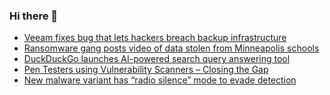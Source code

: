 ### Hi there 👋

<!--START_SECTION:feed-->
* [Veeam fixes bug that lets hackers breach backup infrastructure](https://www.bleepingcomputer.com/news/security/veeam-fixes-bug-that-lets-hackers-breach-backup-infrastructure/)
* [Ransomware gang posts video of data stolen from Minneapolis schools](https://www.bleepingcomputer.com/news/security/ransomware-gang-posts-video-of-data-stolen-from-minneapolis-schools/)
* [DuckDuckGo launches AI-powered search query answering tool](https://www.bleepingcomputer.com/news/security/duckduckgo-launches-ai-powered-search-query-answering-tool/)
* [Pen Testers using Vulnerability Scanners – Closing the Gap](https://www.bleepingcomputer.com/news/security/pen-testers-using-vulnerability-scanners-closing-the-gap/)
* [New malware variant has “radio silence” mode to evade detection](https://www.bleepingcomputer.com/news/security/new-malware-variant-has-radio-silence-mode-to-evade-detection/)
<!--END_SECTION:feed-->

<!--
**frankenk/frankenk** is a ✨ _special_ ✨ repository because its `README.md` (this file) appears on your GitHub profile.

Here are some ideas to get you started:

- 🔭 I’m currently working on ...
- 🌱 I’m currently learning ...
- 👯 I’m looking to collaborate on ...
- 🤔 I’m looking for help with ...
- 💬 Ask me about ...
- 📫 How to reach me: ...
- 😄 Pronouns: ...
- ⚡ Fun fact: ...
-->



